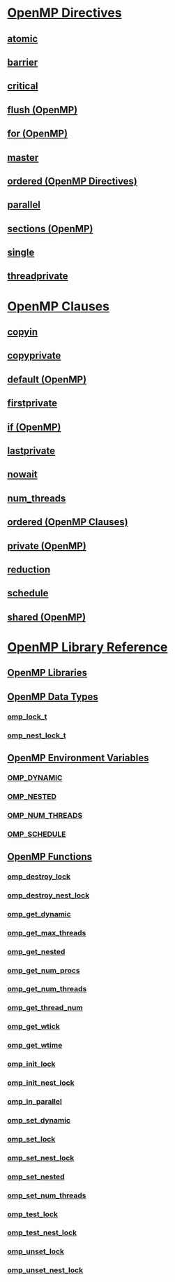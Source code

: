 # [OpenMP Directives](openmp-directives.md)
## [atomic](atomic.md)
## [barrier](barrier.md)
## [critical](critical.md)
## [flush (OpenMP)](flush-openmp.md)
## [for (OpenMP)](for-openmp.md)
## [master](master.md)
## [ordered (OpenMP Directives)](ordered-openmp-directives.md)
## [parallel](parallel.md)
## [sections (OpenMP)](sections-openmp.md)
## [single](single.md)
## [threadprivate](threadprivate.md)
# [OpenMP Clauses](openmp-clauses.md)
## [copyin](copyin.md)
## [copyprivate](copyprivate.md)
## [default (OpenMP)](default-openmp.md)
## [firstprivate](firstprivate.md)
## [if (OpenMP)](if-openmp.md)
## [lastprivate](lastprivate.md)
## [nowait](nowait.md)
## [num_threads](num-threads.md)
## [ordered (OpenMP Clauses)](ordered-openmp-clauses.md)
## [private (OpenMP)](private-openmp.md)
## [reduction](reduction.md)
## [schedule](schedule.md)
## [shared (OpenMP)](shared-openmp.md)
# [OpenMP Library Reference](openmp-library-reference.md)
## [OpenMP Libraries](openmp-libraries.md)
## [OpenMP Data Types](openmp-data-types.md)
### [omp_lock_t](omp-lock-t.md)
### [omp_nest_lock_t](omp-nest-lock-t.md)
## [OpenMP Environment Variables](openmp-environment-variables.md)
### [OMP_DYNAMIC](omp-dynamic.md)
### [OMP_NESTED](omp-nested.md)
### [OMP_NUM_THREADS](omp-num-threads.md)
### [OMP_SCHEDULE](omp-schedule.md)
## [OpenMP Functions](openmp-functions.md)
### [omp_destroy_lock](omp-destroy-lock.md)
### [omp_destroy_nest_lock](omp-destroy-nest-lock.md)
### [omp_get_dynamic](omp-get-dynamic.md)
### [omp_get_max_threads](omp-get-max-threads.md)
### [omp_get_nested](omp-get-nested.md)
### [omp_get_num_procs](omp-get-num-procs.md)
### [omp_get_num_threads](omp-get-num-threads.md)
### [omp_get_thread_num](omp-get-thread-num.md)
### [omp_get_wtick](omp-get-wtick.md)
### [omp_get_wtime](omp-get-wtime.md)
### [omp_init_lock](omp-init-lock.md)
### [omp_init_nest_lock](omp-init-nest-lock.md)
### [omp_in_parallel](omp-in-parallel.md)
### [omp_set_dynamic](omp-set-dynamic.md)
### [omp_set_lock](omp-set-lock.md)
### [omp_set_nest_lock](omp-set-nest-lock.md)
### [omp_set_nested](omp-set-nested.md)
### [omp_set_num_threads](omp-set-num-threads.md)
### [omp_test_lock](omp-test-lock.md)
### [omp_test_nest_lock](omp-test-nest-lock.md)
### [omp_unset_lock](omp-unset-lock.md)
### [omp_unset_nest_lock](omp-unset-nest-lock.md)
